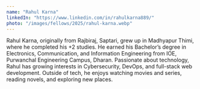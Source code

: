 ```yaml
---
name: "Rahul Karna"
linkedIn: "https://www.linkedin.com/in/rahulkarna889/"
photo: "/images/fellows/2025/rahul-karna.webp"
---
```


Rahul Karna, originally from Rajbiraj, Saptari, grew up in Madhyapur Thimi, where he completed his +2 studies. He earned his Bachelor’s degree in Electronics, Communication, and Information Engineering from IOE, Purwanchal Engineering Campus, Dharan. Passionate about technology, Rahul has growing interests in Cybersecurity, DevOps, and full-stack web development. Outside of tech, he enjoys watching movies and series, reading novels, and exploring new places.
